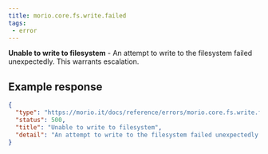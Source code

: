 ```yaml
---
title: morio.core.fs.write.failed
tags:
 - error
---
```



<!-- MORIO_AUTO_GENERATED_CONTENT_STARTS - Manual changes made below will be overwritten -->
__Unable to write to filesystem__ - An attempt to write to the filesystem failed unexpectedly. This warrants escalation.
<!-- MORIO_AUTO_GENERATED_CONTENT_ENDS - Manual changes made above will be overwritten -->


<!-- MORIO_AUTO_GENERATED_CONTENT_STARTS - Manual changes made below will be overwritten -->
## Example response

```json
{
  "type": "https://morio.it/docs/reference/errors/morio.core.fs.write.failed",
  "status": 500,
  "title": "Unable to write to filesystem",
  "detail": "An attempt to write to the filesystem failed unexpectedly. This warrants escalation."
}
```
<!-- MORIO_AUTO_GENERATED_CONTENT_ENDS - Manual changes made above will be overwritten -->
